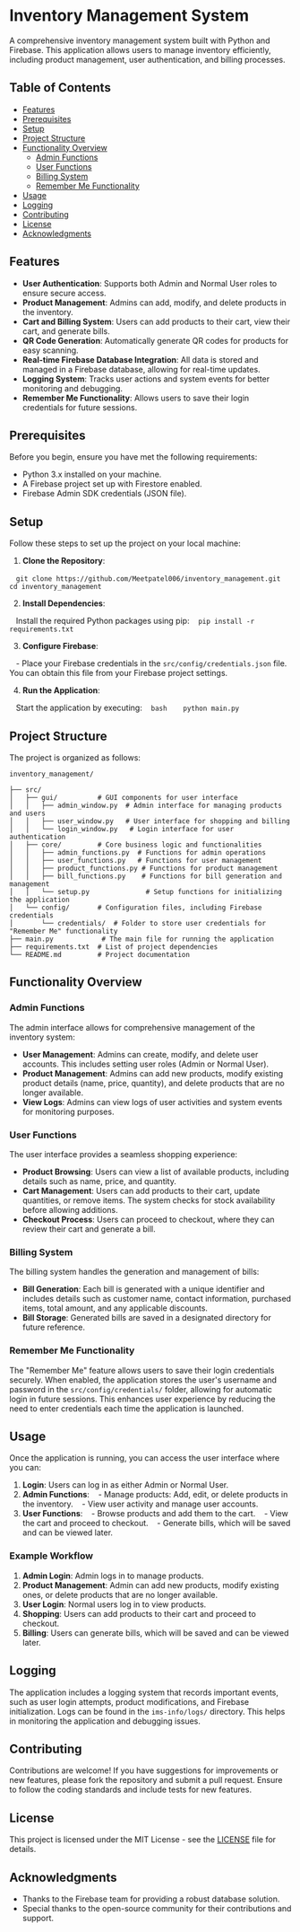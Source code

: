 # Inventory Management System

A comprehensive inventory management system built with Python and Firebase. This application allows users to manage inventory efficiently, including product management, user authentication, and billing processes.
## Table of Contents

- [Features](#features)
- [Prerequisites](#prerequisites)
- [Setup](#setup)
- [Project Structure](#project-structure)
- [Functionality Overview](#functionality-overview)
  - [Admin Functions](#admin-functions)
  - [User Functions](#user-functions)
  - [Billing System](#billing-system)
  - [Remember Me Functionality](#remember-me-functionality)
- [Usage](#usage)
- [Logging](#logging)
- [Contributing](#contributing)
- [License](#license)
- [Acknowledgments](#acknowledgments)
## Features

- **User Authentication**: Supports both Admin and Normal User roles to ensure secure access.
- **Product Management**: Admins can add, modify, and delete products in the inventory.
- **Cart and Billing System**: Users can add products to their cart, view their cart, and generate bills.
- **QR Code Generation**: Automatically generate QR codes for products for easy scanning.
- **Real-time Firebase Database Integration**: All data is stored and managed in a Firebase database, allowing for real-time updates.
- **Logging System**: Tracks user actions and system events for better monitoring and debugging.
- **Remember Me Functionality**: Allows users to save their login credentials for future sessions.
## Prerequisites

Before you begin, ensure you have met the following requirements:  

- Python 3.x installed on your machine.
- A Firebase project set up with Firestore enabled.
- Firebase Admin SDK credentials (JSON file).
## Setup

Follow these steps to set up the project on your local machine:
1. **Clone the Repository**:

   ```git clone https://github.com/Meetpatel006/inventory_management.git ```
```cd inventory_management```

2. **Install Dependencies**:

   Install the required Python packages using pip:
   ```pip install -r requirements.txt ``` 

3. **Configure Firebase**:

   - Place your Firebase credentials in the `src/config/credentials.json` file. You can obtain this file from your Firebase project settings.

4. **Run the Application**:

   Start the application by executing:
   ```bash
   python main.py
   ```
## Project Structure

The project is organized as follows:

```
inventory_management/

├── src/
│   ├── gui/          # GUI components for user interface
│   │   ├── admin_window.py  # Admin interface for managing products and users
│   │   ├── user_window.py   # User interface for shopping and billing
│   │   └── login_window.py   # Login interface for user authentication
│   ├── core/         # Core business logic and functionalities
│   │   ├── admin_functions.py  # Functions for admin operations
│   │   ├── user_functions.py   # Functions for user management
│   │   ├── product_functions.py # Functions for product management
│   │   ├── bill_functions.py    # Functions for bill generation and management
│   │   └── setup.py              # Setup functions for initializing the application
│   └── config/       # Configuration files, including Firebase credentials
│       └── credentials/  # Folder to store user credentials for "Remember Me" functionality
├── main.py            # The main file for running the application
├── requirements.txt  # List of project dependencies
└── README.md         # Project documentation

```
## Functionality Overview

### Admin Functions

The admin interface allows for comprehensive management of the inventory system:

- **User Management**: Admins can create, modify, and delete user accounts. This includes setting user roles (Admin or Normal User).
- **Product Management**: Admins can add new products, modify existing product details (name, price, quantity), and delete products that are no longer available.
- **View Logs**: Admins can view logs of user activities and system events for monitoring purposes.
### User Functions
  
The user interface provides a seamless shopping experience:

- **Product Browsing**: Users can view a list of available products, including details such as name, price, and quantity.
- **Cart Management**: Users can add products to their cart, update quantities, or remove items. The system checks for stock availability before allowing additions.
- **Checkout Process**: Users can proceed to checkout, where they can review their cart and generate a bill.
### Billing System

The billing system handles the generation and management of bills:

- **Bill Generation**: Each bill is generated with a unique identifier and includes details such as customer name, contact information, purchased items, total amount, and any applicable discounts.
- **Bill Storage**: Generated bills are saved in a designated directory for future reference.
### Remember Me Functionality

The "Remember Me" feature allows users to save their login credentials securely. When enabled, the application stores the user's username and password in the `src/config/credentials/` folder, allowing for automatic login in future sessions. This enhances user experience by reducing the need to enter credentials each time the application is launched.
## Usage

Once the application is running, you can access the user interface where you can:

1. **Login**: Users can log in as either Admin or Normal User.
2. **Admin Functions**:
   - Manage products: Add, edit, or delete products in the inventory.
   - View user activity and manage user accounts.
3. **User Functions**:
   - Browse products and add them to the cart.
   - View the cart and proceed to checkout.
   - Generate bills, which will be saved and can be viewed later.
### Example Workflow

1. **Admin Login**: Admin logs in to manage products.
2. **Product Management**: Admin can add new products, modify existing ones, or delete products that are no longer available.
3. **User Login**: Normal users log in to view products.
4. **Shopping**: Users can add products to their cart and proceed to checkout.
5. **Billing**: Users can generate bills, which will be saved and can be viewed later.
## Logging
  
The application includes a logging system that records important events, such as user login attempts, product modifications, and Firebase initialization. Logs can be found in the `ims-info/logs/` directory. This helps in monitoring the application and debugging issues.
## Contributing

Contributions are welcome! If you have suggestions for improvements or new features, please fork the repository and submit a pull request. Ensure to follow the coding standards and include tests for new features.
## License

This project is licensed under the MIT License - see the [LICENSE](LICENSE) file for details.
## Acknowledgments

- Thanks to the Firebase team for providing a robust database solution.
- Special thanks to the open-source community for their contributions and support.